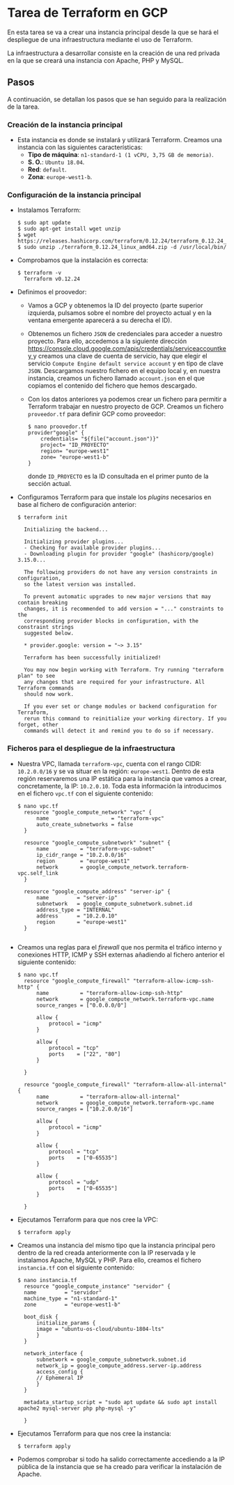 # Tarea de Terraform en GCP
En esta tarea se va a crear una instancia principal desde la que se hará el despliegue de una infraestructura mediante el uso de Terraform.

La infraestructura a desarrollar consiste en la creación de una red privada en la que se creará una instancia con Apache, PHP y MySQL.

## Pasos
A continuación, se detallan los pasos que se han seguido para la realización de la tarea.



### Creación de la instancia principal
- Esta instancia es donde se instalará y utilizará Terraform. Creamos una instancia con las siguientes características:
  - __Tipo de máquina__: `n1-standard-1 (1 vCPU, 3,75 GB de memoria)`.
  - __S. O.__: `Ubuntu 18.04`.
  - __Red__: `default`.
  - __Zona__: `europe-west1-b`.

### Configuración de la instancia principal
- Instalamos Terraform:
  ```
  $ sudo apt update
  $ sudo apt-get install wget unzip
  $ wget https://releases.hashicorp.com/terraform/0.12.24/terraform_0.12.24_linux_amd64.zip
  $ sudo unzip ./terraform_0.12.24_linux_amd64.zip -d /usr/local/bin/
  ```

- Comprobamos que la instalación es correcta:
  ```
  $ terraform -v
    Terraform v0.12.24
  ```

- Definimos el proovedor:
  - Vamos a GCP y obtenemos la ID del proyecto (parte superior izquierda, pulsamos sobre el nombre del proyecto actual y en la ventana emergente aparecerá a su derecha el ID).
  - Obtenemos un fichero `JSON` de credenciales para acceder a nuestro proyecto. Para ello, accedemos a la siguiente dirección [https://console.cloud.google.com/apis/credentials/serviceaccountkey ](https://console.cloud.google.com/apis/credentials/serviceaccountkey ) y creamos una clave de cuenta de servicio, hay que elegir el servicio `Compute Engine default service account` y en tipo de clave `JSON`. Descargamos nuestro fichero en el equipo local y, en nuestra instancia, creamos un fichero llamado `account.json` en el que copiamos el contenido del fichero que hemos descargado.

  - Con los datos anteriores ya podemos crear un fichero para permitir a Terraform trabajar en nuestro proyecto de GCP. Creamos un fichero `proveedor.tf` para definir GCP como proveedor:
    ```
    $ nano proovedor.tf
    provider"google" {
        credentials= "${file("account.json")}"
        project= "ID_PROYECTO"
        region= "europe-west1"
        zone= "europe-west1-b"
    }
    ```
    donde `ID_PROYECTO` es la ID consultada en el primer punto de la sección actual.

- Configuramos Terraform para que instale los _plugins_ necesarios en base al fichero de configuración anterior:
  ```
  $ terraform init

    Initializing the backend...

    Initializing provider plugins...
    - Checking for available provider plugins...
    - Downloading plugin for provider "google" (hashicorp/google) 3.15.0...

    The following providers do not have any version constraints in configuration,
    so the latest version was installed.

    To prevent automatic upgrades to new major versions that may contain breaking
    changes, it is recommended to add version = "..." constraints to the
    corresponding provider blocks in configuration, with the constraint strings
    suggested below.

    * provider.google: version = "~> 3.15"

    Terraform has been successfully initialized!

    You may now begin working with Terraform. Try running "terraform plan" to see
    any changes that are required for your infrastructure. All Terraform commands
    should now work.

    If you ever set or change modules or backend configuration for Terraform,
    rerun this command to reinitialize your working directory. If you forget, other
    commands will detect it and remind you to do so if necessary.
  ```

### Ficheros para el despliegue de la infraestructura
- Nuestra VPC, llamada `terraform-vpc`, cuenta con el rango CIDR: `10.2.0.0/16` y se va situar en la región: `europe-west1`. Dentro de esta región reservaremos una IP estática para la instancia que vamos a crear, concretamente, la IP: `10.2.0.10`. Toda esta información la introducimos en el fichero `vpc.tf` con el siguiente contenido:

  ```
  $ nano vpc.tf
    resource "google_compute_network" "vpc" {
        name                    = "terraform-vpc"
        auto_create_subnetworks = false
    }
    
    resource "google_compute_subnetwork" "subnet" {
        name          = "terraform-vpc-subnet"
        ip_cidr_range = "10.2.0.0/16"
        region        = "europe-west1"
        network       = google_compute_network.terraform-vpc.self_link
    }

    resource "google_compute_address" "server-ip" {
        name         = "server-ip"
        subnetwork   = google_compute_subnetwork.subnet.id
        address_type = "INTERNAL"
        address      = "10.2.0.10"
        region       = "europe-west1"
    }
    
  ```

- Creamos una reglas para el _firewall_ que nos permita el tráfico interno y conexiones HTTP, ICMP y SSH externas añadiendo al fichero anterior el siguiente contenido:
  ```
  $ nano vpc.tf
    resource "google_compute_firewall" "terraform-allow-icmp-ssh-http" {
        name          = "terraform-allow-icmp-ssh-http"
        network       = google_compute_network.terraform-vpc.name
        source_ranges = ["0.0.0.0/0"]

        allow {
            protocol = "icmp"
        }

        allow {
            protocol = "tcp"
            ports    = ["22", "80"]
        }

    }

    resource "google_compute_firewall" "terraform-allow-all-internal" {
        name          = "terraform-allow-all-internal"
        network       = google_compute_network.terraform-vpc.name
        source_ranges = ["10.2.0.0/16"]

        allow {
            protocol = "icmp"
        }

        allow {
            protocol = "tcp"
            ports    = ["0-65535"]
        }

        allow {
            protocol = "udp"
            ports    = ["0-65535"]
        }

    }

  ```

- Ejecutamos Terraform para que nos cree la VPC:

  ```
  $ terraform apply
  ```

- Creamos una instancia del mismo tipo que la instancia principal pero dentro de la red creada anteriormente con la IP reservada y le instalamos Apache, MySQL y PHP. 
  Para ello, creamos el fichero `instancia.tf` con el siguiente contenido:
  ```
  $ nano instancia.tf
    resource "google_compute_instance" "servidor" {
    name         = "servidor"
    machine_type = "n1-standard-1"
    zone         = "europe-west1-b"

    boot_disk {
        initialize_params {
        image = "ubuntu-os-cloud/ubuntu-1804-lts"
        }
    }

    network_interface {
        subnetwork = google_compute_subnetwork.subnet.id
        network_ip = google_compute_address.server-ip.address
        access_config {
        // Ephemeral IP
        }
    }

    metadata_startup_script = "sudo apt update && sudo apt install apache2 mysql-server php php-mysql -y"

    }
  ```

- Ejecutamos Terraform para que nos cree la instancia:

  ```
  $ terraform apply
  ```

- Podemos comprobar si todo ha salido correctamente accediendo a la IP pública de la instancia que se ha creado para verificar la instalación de Apache.
